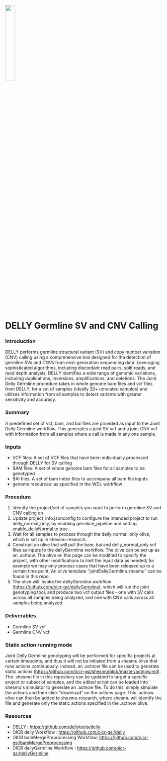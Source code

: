 <img src="https://oicr.on.ca/wp-content/themes/oicr/assets/img/logo.svg" width=25% height=25%>

# DELLY Germline SV and CNV Calling  

### Introduction
DELLY performs germline structural variant (SV) and copy number variation (CNV) calling using a comprehensive tool designed for the detection of germline SVs and CNVs from next-generation sequencing data. Leveraging sophisticated algorithms, including discordant read pairs, split reads, and read depth analysis, DELLY identifies a wide range of genomic variations, including duplications, inversions, amplifications, and deletions. The Joint Delly Germline procedure takes in whole genome bam files and vcf files from DELLY, for a set of samples (ideally 20+ unrelated samples) and utilizes information from all samples to detect variants with greater sensitivity and accuracy.

### Summary
A predefined set of vcf, bam, and bai files are provided as input to the Joint Delly Germline workflow. This generates a joint SV vcf and a joint CNV vcf with information from all samples where a call is made in any one sample. 

### Inputs  
- VCF files: A set of VCF files that have been individually processed through DELLY for SV calling
- BAM files: A set of whole genome bam files for all samples to be genotyped
- BAI files: A set of bam index files to accompany all bam file inputs
- genome resources: as specified in the WDL workflow

### Procedure
 1. Identify the project/set of samples you want to perform germline SV and CNV calling on
 2. Update project_info.jsonconfig to configure the intended project to run delly_normal_only, by enabling germline_pipeline and setting enable_dellyNormal to true.
 3. Wait for all samples to process through the delly_normal_only olive, which is set up in shesmu-research.
 4. Construct an olive that will pull the bam, bai and delly_normal_only vcf files as inputs to the dellyGermline workflow. The olive can be set up as an .actnow. The olive on this page can be modified to specify the project, with other modifications to limit the input data as needed; for example we may only process cases that have been released up to a certain time point. An olive template "jointDellyGermline.shesmu" can be found in this repo.
 5. The olive will invoke the dellyGermline workflow (https://github.com/oicr-gsi/dellyGermline), which will run the joint genotyping tool, and produce two vcf output files - one with SV calls across all samples being analyzed, and one with CNV calls across all samples being analyzed.
 
### Deliverables
 - Germline SV vcf
 - Germline CNV vcf

### Static action running mode
Joint Delly Germline genotyping will be performed for specific projects at certain timepoints, and thus it will not be initiated from a shesmu olive that runs actions continuously. Instead, an .actnow file can be used to generate static actions (https://github.com/oicr-gsi/shesmu/blob/master/actnow.md). The .shesmu file in this repository can be updated to target a specific project or subset of samples, and the edited script can be loaded into shesmu's simulator to generate an .actnow file. To do this, simply simulate the actions and then click "download" on the actions page. This .actnow olive can then be added to shesmu-research, where shesmu will identify the file and generate only the static actions specified in the .actnow olive.

### Resources
- DELLY : https://github.com/dellytools/delly
- OICR delly Workflow : https://github.com/oicr-gsi/delly
- OICR bamMergePreprocessing Workflow: https://github.com/oicr-gsi/bamMergePreprocessing
- OICR dellyGermline Workflow : https://github.com/oicr-gsi/dellyGermline
